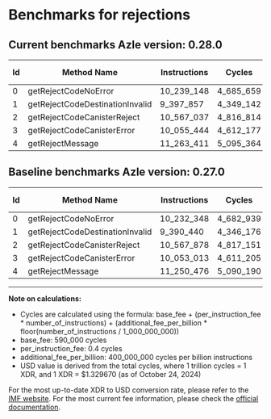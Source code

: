 # Benchmarks for rejections

## Current benchmarks Azle version: 0.28.0

| Id  | Method Name                     | Instructions | Cycles    | USD           | USD/Million Calls | Change                           |
| --- | ------------------------------- | ------------ | --------- | ------------- | ----------------- | -------------------------------- |
| 0   | getRejectCodeNoError            | 10_239_148   | 4_685_659 | $0.0000062304 | $6.23             | <font color="red">+6_800</font>  |
| 1   | getRejectCodeDestinationInvalid | 9_397_857    | 4_349_142 | $0.0000057829 | $5.78             | <font color="red">+7_417</font>  |
| 2   | getRejectCodeCanisterReject     | 10_567_037   | 4_816_814 | $0.0000064048 | $6.40             | <font color="green">-841</font>  |
| 3   | getRejectCodeCanisterError      | 10_055_444   | 4_612_177 | $0.0000061327 | $6.13             | <font color="red">+2_431</font>  |
| 4   | getRejectMessage                | 11_263_411   | 5_095_364 | $0.0000067752 | $6.77             | <font color="red">+12_935</font> |

## Baseline benchmarks Azle version: 0.27.0

| Id  | Method Name                     | Instructions | Cycles    | USD           | USD/Million Calls |
| --- | ------------------------------- | ------------ | --------- | ------------- | ----------------- |
| 0   | getRejectCodeNoError            | 10_232_348   | 4_682_939 | $0.0000062268 | $6.22             |
| 1   | getRejectCodeDestinationInvalid | 9_390_440    | 4_346_176 | $0.0000057790 | $5.77             |
| 2   | getRejectCodeCanisterReject     | 10_567_878   | 4_817_151 | $0.0000064052 | $6.40             |
| 3   | getRejectCodeCanisterError      | 10_053_013   | 4_611_205 | $0.0000061314 | $6.13             |
| 4   | getRejectMessage                | 11_250_476   | 5_090_190 | $0.0000067683 | $6.76             |

---

**Note on calculations:**

- Cycles are calculated using the formula: base_fee + (per_instruction_fee \* number_of_instructions) + (additional_fee_per_billion \* floor(number_of_instructions / 1_000_000_000))
- base_fee: 590_000 cycles
- per_instruction_fee: 0.4 cycles
- additional_fee_per_billion: 400_000_000 cycles per billion instructions
- USD value is derived from the total cycles, where 1 trillion cycles = 1 XDR, and 1 XDR = $1.329670 (as of October 24, 2024)

For the most up-to-date XDR to USD conversion rate, please refer to the [IMF website](https://www.imf.org/external/np/fin/data/rms_sdrv.aspx).
For the most current fee information, please check the [official documentation](https://internetcomputer.org/docs/current/developer-docs/gas-cost#execution).
